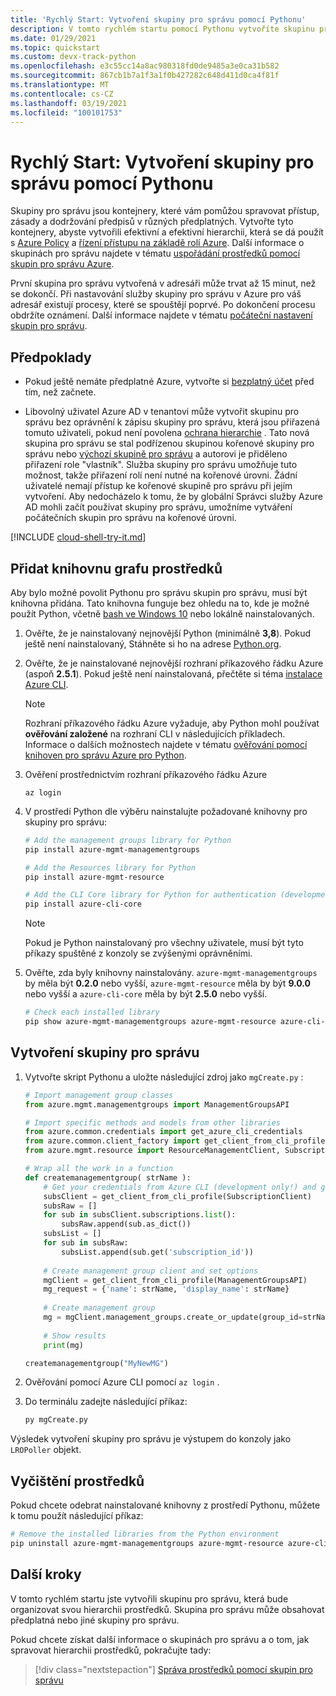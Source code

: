 ```yaml
---
title: 'Rychlý Start: Vytvoření skupiny pro správu pomocí Pythonu'
description: V tomto rychlém startu pomocí Pythonu vytvoříte skupinu pro správu, která slouží k uspořádání prostředků do hierarchie prostředků.
ms.date: 01/29/2021
ms.topic: quickstart
ms.custom: devx-track-python
ms.openlocfilehash: e3c55cc14a8ac980318fd0de9485a3e0ca31b582
ms.sourcegitcommit: 867cb1b7a1f3a1f0b427282c648d411d0ca4f81f
ms.translationtype: MT
ms.contentlocale: cs-CZ
ms.lasthandoff: 03/19/2021
ms.locfileid: "100101753"
---
```

# <a name="quickstart-create-a-management-group-with-python"></a>Rychlý Start: Vytvoření skupiny pro správu pomocí Pythonu

Skupiny pro správu jsou kontejnery, které vám pomůžou spravovat přístup, zásady a dodržování předpisů v různých předplatných. Vytvořte tyto kontejnery, abyste vytvořili efektivní a efektivní hierarchii, která se dá použít s [Azure Policy](../policy/overview.md) a [řízení přístupu na základě rolí Azure](../../role-based-access-control/overview.md). Další informace o skupinách pro správu najdete v tématu [uspořádání prostředků pomocí skupin pro správu Azure](overview.md).

První skupina pro správu vytvořená v adresáři může trvat až 15 minut, než se dokončí. Při nastavování služby skupiny pro správu v Azure pro váš adresář existují procesy, které se spouštějí poprvé. Po dokončení procesu obdržíte oznámení. Další informace najdete v tématu [počáteční nastavení skupin pro správu](./overview.md#initial-setup-of-management-groups).

## <a name="prerequisites"></a>Předpoklady

- Pokud ještě nemáte předplatné Azure, vytvořte si [bezplatný účet](https://azure.microsoft.com/free/) před tím, než začnete.

- Libovolný uživatel Azure AD v tenantovi může vytvořit skupinu pro správu bez oprávnění k zápisu skupiny pro správu, která jsou přiřazená tomuto uživateli, pokud není povolena [ochrana hierarchie](./how-to/protect-resource-hierarchy.md#setting---require-authorization) . Tato nová skupina pro správu se stal podřízenou skupinou kořenové skupiny pro správu nebo [výchozí skupině pro správu](./how-to/protect-resource-hierarchy.md#setting---default-management-group) a autorovi je přiděleno přiřazení role "vlastník". Služba skupiny pro správu umožňuje tuto možnost, takže přiřazení rolí není nutné na kořenové úrovni. Žádní uživatelé nemají přístup ke kořenové skupině pro správu při jejím vytvoření. Aby nedocházelo k tomu, že by globální Správci služby Azure AD mohli začít používat skupiny pro správu, umožníme vytváření počátečních skupin pro správu na kořenové úrovni.

[!INCLUDE [cloud-shell-try-it.md](../../../includes/cloud-shell-try-it.md)]

## <a name="add-the-resource-graph-library"></a>Přidat knihovnu grafu prostředků

Aby bylo možné povolit Pythonu pro správu skupin pro správu, musí být knihovna přidána. Tato knihovna funguje bez ohledu na to, kde je možné použít Python, včetně [bash ve Windows 10](/windows/wsl/install-win10) nebo lokálně nainstalovaných.

1. Ověřte, že je nainstalovaný nejnovější Python (minimálně **3,8**). Pokud ještě není nainstalovaný, Stáhněte si ho na adrese [Python.org](https://www.python.org/downloads/).

1. Ověřte, že je nainstalované nejnovější rozhraní příkazového řádku Azure (aspoň **2.5.1**). Pokud ještě není nainstalovaná, přečtěte si téma [instalace Azure CLI](/cli/azure/install-azure-cli).

   > [!NOTE]
   > Rozhraní příkazového řádku Azure vyžaduje, aby Python mohl používat **ověřování založené** na rozhraní CLI v následujících příkladech. Informace o dalších možnostech najdete v tématu [ověřování pomocí knihoven pro správu Azure pro Python](/azure/developer/python/azure-sdk-authenticate).

1. Ověření prostřednictvím rozhraní příkazového řádku Azure

   ```azurecli
   az login
   ```

1. V prostředí Python dle výběru nainstalujte požadované knihovny pro skupiny pro správu:

   ```bash
   # Add the management groups library for Python
   pip install azure-mgmt-managementgroups

   # Add the Resources library for Python
   pip install azure-mgmt-resource

   # Add the CLI Core library for Python for authentication (development only!)
   pip install azure-cli-core
   ```

   > [!NOTE]
   > Pokud je Python nainstalovaný pro všechny uživatele, musí být tyto příkazy spuštěné z konzoly se zvýšenými oprávněními.

1. Ověřte, zda byly knihovny nainstalovány. `azure-mgmt-managementgroups` by měla být **0.2.0** nebo vyšší, `azure-mgmt-resource` měla by být **9.0.0** nebo vyšší a `azure-cli-core` měla by být **2.5.0** nebo vyšší.

   ```bash
   # Check each installed library
   pip show azure-mgmt-managementgroups azure-mgmt-resource azure-cli-core
   ```

## <a name="create-the-management-group"></a>Vytvoření skupiny pro správu

1. Vytvořte skript Pythonu a uložte následující zdroj jako `mgCreate.py` :

   ```python
   # Import management group classes
   from azure.mgmt.managementgroups import ManagementGroupsAPI
   
   # Import specific methods and models from other libraries
   from azure.common.credentials import get_azure_cli_credentials
   from azure.common.client_factory import get_client_from_cli_profile
   from azure.mgmt.resource import ResourceManagementClient, SubscriptionClient
   
   # Wrap all the work in a function
   def createmanagementgroup( strName ):
       # Get your credentials from Azure CLI (development only!) and get your subscription list
       subsClient = get_client_from_cli_profile(SubscriptionClient)
       subsRaw = []
       for sub in subsClient.subscriptions.list():
           subsRaw.append(sub.as_dict())
       subsList = []
       for sub in subsRaw:
           subsList.append(sub.get('subscription_id'))
       
       # Create management group client and set options
       mgClient = get_client_from_cli_profile(ManagementGroupsAPI)
       mg_request = {'name': strName, 'display_name': strName}
       
       # Create management group
       mg = mgClient.management_groups.create_or_update(group_id=strName,create_management_group_request=mg_request)
       
       # Show results
       print(mg)
   
   createmanagementgroup("MyNewMG")
   ```

1. Ověřování pomocí Azure CLI pomocí `az login` .

1. Do terminálu zadejte následující příkaz:

   ```bash
   py mgCreate.py
   ```

Výsledek vytvoření skupiny pro správu je výstupem do konzoly jako `LROPoller` objekt.

## <a name="clean-up-resources"></a>Vyčištění prostředků

Pokud chcete odebrat nainstalované knihovny z prostředí Pythonu, můžete k tomu použít následující příkaz:

```bash
# Remove the installed libraries from the Python environment
pip uninstall azure-mgmt-managementgroups azure-mgmt-resource azure-cli-core
```

## <a name="next-steps"></a>Další kroky

V tomto rychlém startu jste vytvořili skupinu pro správu, která bude organizovat svou hierarchii prostředků. Skupina pro správu může obsahovat předplatná nebo jiné skupiny pro správu.

Pokud chcete získat další informace o skupinách pro správu a o tom, jak spravovat hierarchii prostředků, pokračujte tady:

> [!div class="nextstepaction"]
> [Správa prostředků pomocí skupin pro správu](./manage.md)